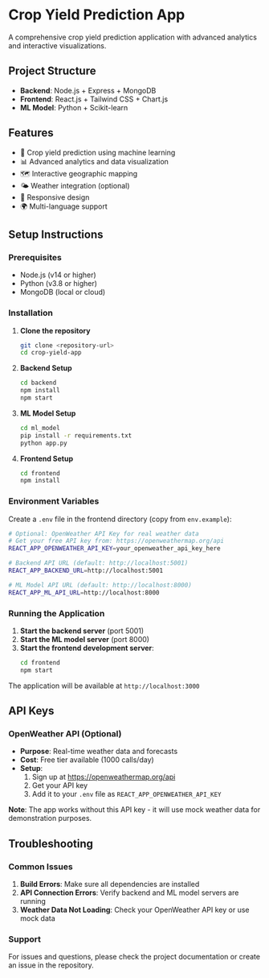 # Crop Yield Prediction App

A comprehensive crop yield prediction application with advanced analytics and interactive visualizations.

## Project Structure

- **Backend**: Node.js + Express + MongoDB
- **Frontend**: React.js + Tailwind CSS + Chart.js
- **ML Model**: Python + Scikit-learn

## Features

- 🌾 Crop yield prediction using machine learning
- 📊 Advanced analytics and data visualization
- 🗺️ Interactive geographic mapping
- 🌤️ Weather integration (optional)
- 📱 Responsive design
- 🌍 Multi-language support

## Setup Instructions

### Prerequisites
- Node.js (v14 or higher)
- Python (v3.8 or higher)
- MongoDB (local or cloud)

### Installation

1. **Clone the repository**
   ```bash
   git clone <repository-url>
   cd crop-yield-app
   ```

2. **Backend Setup**
   ```bash
   cd backend
   npm install
   npm start
   ```

3. **ML Model Setup**
   ```bash
   cd ml_model
   pip install -r requirements.txt
   python app.py
   ```

4. **Frontend Setup**
   ```bash
   cd frontend
   npm install
   ```

### Environment Variables

Create a `.env` file in the frontend directory (copy from `env.example`):

```bash
# Optional: OpenWeather API Key for real weather data
# Get your free API key from: https://openweathermap.org/api
REACT_APP_OPENWEATHER_API_KEY=your_openweather_api_key_here

# Backend API URL (default: http://localhost:5001)
REACT_APP_BACKEND_URL=http://localhost:5001

# ML Model API URL (default: http://localhost:8000)
REACT_APP_ML_API_URL=http://localhost:8000
```

### Running the Application

1. **Start the backend server** (port 5001)
2. **Start the ML model server** (port 8000)
3. **Start the frontend development server**:
   ```bash
   cd frontend
   npm start
   ```

The application will be available at `http://localhost:3000`

## API Keys

### OpenWeather API (Optional)
- **Purpose**: Real-time weather data and forecasts
- **Cost**: Free tier available (1000 calls/day)
- **Setup**: 
  1. Sign up at https://openweathermap.org/api
  2. Get your API key
  3. Add it to your `.env` file as `REACT_APP_OPENWEATHER_API_KEY`

**Note**: The app works without this API key - it will use mock weather data for demonstration purposes.

## Troubleshooting

### Common Issues

1. **Build Errors**: Make sure all dependencies are installed
2. **API Connection Errors**: Verify backend and ML model servers are running
3. **Weather Data Not Loading**: Check your OpenWeather API key or use mock data

### Support

For issues and questions, please check the project documentation or create an issue in the repository.
